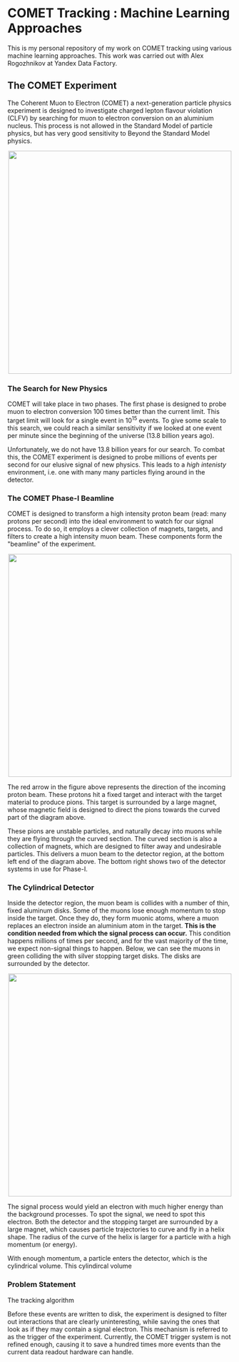 # COMET Tracking : Machine Learning Approaches

This is my personal repository of my work on COMET tracking using various 
machine learning approaches.  This work was carried out with Alex Rogozhnikov at 
Yandex Data Factory.

## The COMET Experiment

The Coherent Muon to Electron (COMET) a next-generation particle physics 
experiment is designed to investigate charged lepton flavour violation (CLFV) by 
searching for muon to electron conversion on an aluminium nucleus.  This process 
is not allowed in the Standard Model of particle physics, but has very good 
sensitivity to Beyond the Standard Model physics. 

<p align="center">
    <img src="https://github.com/ewengillies/track-finding-yandex/blob/update_readme/images/phase_i_no_background.png" width="500">
</p>

### The Search for New Physics

COMET will take place in two phases. The first phase is designed to probe muon 
to electron conversion 100 times better than the current limit. This target 
limit will look for  a single event in 10<sup>15</sup> events.  To give some 
scale to this search, we could reach a similar sensitivity if we looked at one 
event per minute since the beginning of the universe (13.8 billion years ago).

Unfortunately, we do not have 13.8 billion years for our search.  To combat 
this, the COMET experiment is designed to probe millions of events per second 
for our elusive signal of new physics.  This leads to a *high intenisty* 
environment, i.e. one with many many particles flying around in the detector.

### The COMET Phase-I Beamline

COMET is designed to transform a high intensity proton beam (read: many protons 
per second) into the ideal environment to watch for our signal process.  To do 
so, it employs a clever collection of magnets, targets, and filters to create 
a high intensity muon beam.  These components form the "beamline" of the 
experiment.

<p align="center">
    <img src="https://github.com/ewengillies/track-finding-yandex/blob/update_readme/images/PhaseI_schematic_no_back.png" width="500">
</p>

The red arrow in the figure above represents the direction of the incoming 
proton beam.  These protons hit a fixed target and interact with the target 
material to produce pions.  This target is surrounded by a large magnet, whose 
magnetic field is designed to direct the pions towards the curved part of the 
diagram above.

These pions are unstable particles, and naturally decay into muons while they 
are flying through the curved section.  The curved section is also a collection 
of magnets, which are designed to filter away and undesirable particles.  This 
delivers a muon beam to the detector region, at the bottom left end of the 
diagram above.  The bottom right shows two of the detector systems in use for 
Phase-I.

### The Cylindrical Detector

Inside the detector region, the muon beam is collides with a number of thin, 
fixed aluminum disks. Some of the muons lose enough momentum to stop inside the 
target. Once they do, they form muonic atoms, where a muon replaces an electron 
inside an aluminium atom in the target. **This is the condition needed from 
which the signal process can occur.** This condition happens millions of times 
per second, and for the vast majority of the time, we expect non-signal things 
to happen.  Below, we can see the muons in green colliding the with silver 
stopping target disks.  The disks are surrounded by the detector.

<p align="center">
    <img src="https://github.com/ewengillies/track-finding-yandex/blob/update_readme/images/particles_on_aluminum.png" width="500">
</p>

The signal process would yield an electron with much higher energy than the
background processes. To spot the signal, we need to spot this electron. Both
the detector and the stopping target are surrounded by a large magnet, 
which causes particle trajectories to curve and fly in a helix shape.  The 
radius of the curve of the helix is larger for a particle with a high momentum
(or energy).

With enough momentum, a particle enters the detector, which is the cylindrical 
volume.  This cylindircal volume 

### Problem Statement

The tracking algorithm

Before these events are written to disk, the experiment is designed to filter 
out interactions that are clearly uninteresting, while saving the ones that look 
as if they may contain a signal electron. This mechanism is referred to as the 
trigger of the experiment.  Currently, the COMET trigger system is not refined 
enough, causing it to save a hundred times more events than the current data 
readout hardware can handle.  
